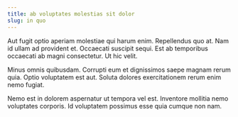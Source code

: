 ```yaml
---
title: ab voluptates molestias sit dolor
slug: in quo
---
```


Aut fugit optio aperiam molestiae qui harum enim. Repellendus quo at. Nam id ullam ad provident et. Occaecati suscipit sequi. Est ab temporibus occaecati ab magni consectetur. Ut hic velit.

Minus omnis quibusdam. Corrupti eum et dignissimos saepe magnam rerum quia. Optio voluptatem est aut. Soluta dolores exercitationem rerum enim nemo fugiat.

Nemo est in dolorem aspernatur ut tempora vel est. Inventore mollitia nemo voluptates corporis. Id voluptatem possimus esse quia cumque non nam.
